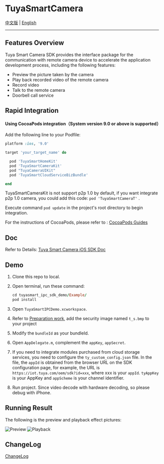# TuyaSmartCamera

[中文版](./README-zh.md) | [English](./README.md)

---

## Features Overview

Tuya Smart Camera SDK provides the interface package for the communication with remote camera device to accelerate the application development process, including the following features:

* Preview the picture taken by the camera
* Play back recorded video of the remote camera
* Record video
* Talk to the remote camera
* Doorbell call service

## Rapid Integration

#### Using CocoaPods integration（System version 9.0 or above is supported）

Add the following line to your Podfile:

```ruby
platform :ios, '9.0'

target 'your_target_name' do

  pod 'TuyaSmartHomeKit'
  pod 'TuyaSmartCameraKit'
  pod "TuyaCameraUIKit"
  pod 'TuyaSmartCloudServiceBizBundle'

end
```

TuyaSmartCameraKit is not support p2p 1.0 by default,  if you want integrate p2p 1.0 camera, you could add this code:  `pod 'TuyaSmartCameraT'` .

Execute command ```pod update``` in the project's root directory to begin integration.

For the instructions of CocoaPods, please refer to : [CocoaPods Guides](https://guides.cocoapods.org/)

## Doc

Refer to Details: [Tuya Smart Camera iOS SDK Doc](https://developer.tuya.com/cn/docs/app-development/ipccamera?id=Ka5vexydbwua5)

## Demo

1. Clone this repo to local.

2. Open terminal, run these command:

   ```ruby
   cd tuyasmart_ipc_sdk_demo/Example/
   pod install
   ```

3. Open `TuyaSmartIPCDemo.xcworkspace`.

4. Refer to [Preparation work](https://developer.tuya.com/cn/docs/app-development/preparation?id=Ka69nt983bhh5), add the security image named `t_s.bmp` to your project

5. Modify the `bundleId` as your bundleId. 

6. Open `AppDelegate.m`, complement the `appKey`, `appSecret`.

7. If you need to integrate modules purchased from cloud storage services, you need to configure the `ty_custom_config.json` file. In the file, the `appId` is obtained from the browser URL on the SDK configuration page, for example, the URL is `https://iot.tuya.com/oem/sdk?id=xxx`, where xxx is your `appId`. `tyAppKey` is your AppKey and ``appScheme`` is your channel identifier.

8. Run project. Since video decode with hardware decoding, so please debug with iPhone.

## Running Result

The following is the preview and playback effect pictures:

![Preview](https://images.tuyacn.com/fe-static/docs/img/01402207-902a-4627-aa98-8cc5d90abeb1.jpeg)
![Playback](https://images.tuyacn.com/fe-static/docs/img/e9f9b009-6202-4312-8c7c-e07f62105b4b.png)

## ChangeLog

[ChangeLog](https://developer.tuya.com/cn/docs/app-development/versionrecord?id=Ka5vox6pd09cn)


